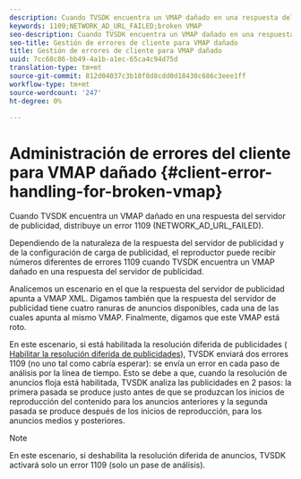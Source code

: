 ```yaml
---
description: Cuando TVSDK encuentra un VMAP dañado en una respuesta del servidor de publicidad, distribuye un error 1109 (NETWORK_AD_URL_FAILED).
keywords: 1109;NETWORK_AD_URL_FAILED;broken VMAP
seo-description: Cuando TVSDK encuentra un VMAP dañado en una respuesta del servidor de publicidad, distribuye un error 1109 (NETWORK_AD_URL_FAILED).
seo-title: Gestión de errores de cliente para VMAP dañado
title: Gestión de errores de cliente para VMAP dañado
uuid: 7cc68c86-bb49-4a1b-a1ec-65ca4c94d75d
translation-type: tm+mt
source-git-commit: 812d04037c3b18f8d8cdd0d18430c686c3eee1ff
workflow-type: tm+mt
source-wordcount: '247'
ht-degree: 0%

---
```



# Administración de errores del cliente para VMAP dañado {#client-error-handling-for-broken-vmap}

Cuando TVSDK encuentra un VMAP dañado en una respuesta del servidor de publicidad, distribuye un error 1109 (NETWORK_AD_URL_FAILED).

Dependiendo de la naturaleza de la respuesta del servidor de publicidad y de la configuración de carga de publicidad, el reproductor puede recibir números diferentes de errores 1109 cuando TVSDK encuentra un VMAP dañado en una respuesta del servidor de publicidad.

Analicemos un escenario en el que la respuesta del servidor de publicidad apunta a VMAP XML. Digamos también que la respuesta del servidor de publicidad tiene cuatro ranuras de anuncios disponibles, cada una de las cuales apunta al mismo VMAP. Finalmente, digamos que este VMAP está roto.

En este escenario, si está habilitada la resolución diferida de publicidades ( [Habilitar la resolución diferida de publicidades](../../../tvsdk-2.7-for-android/ad-insertion/c-psdk-android-2.7-lazy-ad-resolving/t-psdk-android-2.7-enable-lazy-ad-resolving.md)), TVSDK enviará dos errores 1109 (no uno tal como cabría esperar): se envía un error en cada paso de análisis por la línea de tiempo. Esto se debe a que, cuando la resolución de anuncios floja está habilitada, TVSDK analiza las publicidades en 2 pasos: la primera pasada se produce justo antes de que se produzcan los inicios de reproducción del contenido para los anuncios anteriores y la segunda pasada se produce después de los inicios de reproducción, para los anuncios medios y posteriores.

>[!NOTE]
>
>En este escenario, si deshabilita la resolución diferida de anuncios, TVSDK activará solo un error 1109 (solo un pase de análisis).


